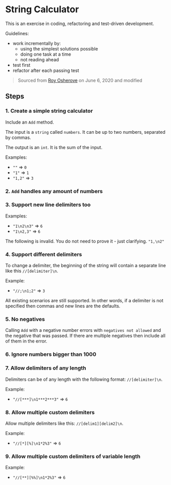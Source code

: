 # String Calculator
This is an exercise in coding, refactoring and test-driven development.

Guidelines:
- work incrementally by:
  - using the simplest solutions possible
  - doing one task at a time
  - not reading ahead
- test first
- refactor after each passing test

> Sourced from [Roy Osherove](https://osherove.com/tdd-kata-1) on June 6, 2020 and modified

## Steps
### 1. Create a simple string calculator
Include an `Add` method.

The input is a `string` called `numbers`.
It can be up to two numbers, separated by commas.

The output is an `int`.
It is the sum of the input.

Examples:
- `""` => `0`
- `"1"` => `1`
- `"1,2"` => `3`

### 2. `Add` handles any amount of numbers

### 3. Support new line delimiters too
Examples:
- `"1\n2\n3"` => `6`
- `"1\n2,3"` => `6`

The following is invalid.
You do not need to prove it - just clarifying.
`"1,\n2"`

### 4. Support different delimiters
To change a delimiter, the beginning of the string will contain a separate line like this `//[delimiter]\n`.

Example:
- `"//;\n1;2"` => `3`

All existing scenarios are still supported.
In other words, if a delimiter is not specified then commas and new lines are the defaults.

### 5. No negatives
Calling `Add` with a negative number errors with `negatives not allowed` and the negative that was passed.
If there are multiple negatives then include all of them in the error.

### 6. Ignore numbers bigger than 1000

### 7. Allow delimiters of any length
Delimiters can be of any length with the following format: `//[delimiter]\n`.

Example:
- `"//[***]\n1***2***3"` => `6`

### 8. Allow multiple custom delimiters
Allow multiple delimiters like this: `//[delim1][delim2]\n`.

Example:
- `"//[*][%]\n1*2%3"` => `6`

### 9. Allow multiple custom delimiters of variable length
Example:
- `"//[**][%%]\n1*2%3"` => `6`